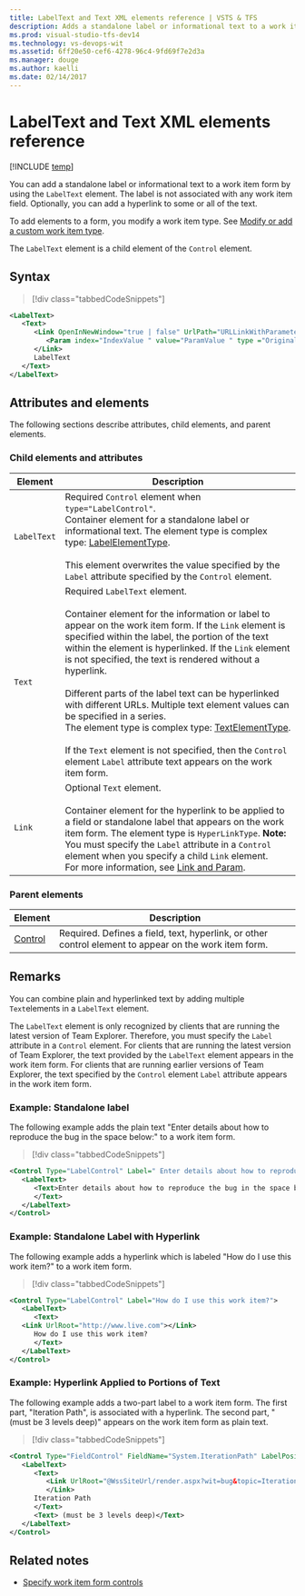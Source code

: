 ```yaml
---
title: LabelText and Text XML elements reference | VSTS & TFS
description: Adds a standalone label or informational text to a work item form by using the LabelText element - Team Foundation Server (TFS)
ms.prod: visual-studio-tfs-dev14
ms.technology: vs-devops-wit
ms.assetid: 6ff20e50-cef6-4278-96c4-9fd69f7e2d3a
ms.manager: douge
ms.author: kaelli
ms.date: 02/14/2017
---
```


# LabelText and Text XML elements reference

[!INCLUDE [temp](../../_shared/customization-phase-0-and-1-plus-version-header.md)] 

You can add a standalone label or informational text to a work item form by using the `LabelText` element. The label is not associated with any work item field. Optionally, you can add a hyperlink to some or all of the text.  
  
To add elements to a form, you modify a work item type. See [Modify or add a custom work item type](../add-modify-wit.md).  
  
The `LabelText` element is a child element of the `Control` element.  
  
 
## Syntax  
  
> [!div class="tabbedCodeSnippets"]
```XML
<LabelText>  
   <Text>  
      <Link OpenInNewWindow="true | false" UrlPath="URLLinkWithParameters">  
         <Param index="IndexValue " value="ParamValue " type ="Original | Current"/>  
      </Link>  
      LabelText  
   </Text>  
</LabelText>  
```  
  
## Attributes and elements  
 The following sections describe attributes, child elements, and parent elements.  
  
### Child elements and attributes  
  
|Element|Description|  
|-------------|-----------------|  
|`LabelText`|Required `Control` element when `type="LabelControl"`.<br /> Container element for a standalone label or informational text. The element type is complex type: [LabelElementType](#LabelElementType).<br /><br /> This element overwrites the value specified by the `Label` attribute specified by the `Control` element.|  
|`Text`|Required `LabelText` element.<br /><br /> Container element for the information or label to appear on the work item form. If the `Link` element is specified within the label, the portion of the text within the element is hyperlinked. If the `Link` element is not specified, the text is rendered without a hyperlink.<br /><br /> Different parts of the label text can be hyperlinked with different URLs. Multiple text element values can be specified in a series.<br /> The element type is complex type: [TextElementType](#TextElementType).<br /><br /> If the `Text` element is not specified, then the `Control` element `Label` attribute text appears on the work item form.|  
|`Link`|Optional `Text` element.<br /><br /> Container element for the hyperlink to be applied to a field or standalone label that appears on the work item form. The element type is `HyperLinkType`. **Note:**  You must specify the `Label` attribute in a `Control` element when you specify a child `Link` element. <br /> For more information, see [Link and Param](link-param-xml-elements-reference.md).|  
  
### Parent elements  
  
|Element|Description|  
|-------------|-----------------|  
|[Control](control-xml-element-reference.md)|Required. Defines a field, text, hyperlink, or other control element to appear on the work item form.|  
  
## Remarks  
You can combine plain and hyperlinked text by adding multiple `Text`elements in a `LabelText` element.  
  
The `LabelText` element is only recognized by clients that are running the latest version of Team Explorer. Therefore, you must specify the `Label` attribute in a `Control` element. For clients that are running the latest version of Team Explorer, the text provided by the `LabelText` element appears in the work item form. For clients that are running earlier versions of Team Explorer, the text specified by the `Control` element `Label` attribute appears in the work item form.  
  
### Example: Standalone label  
  
The following example adds the plain text "Enter details about how to reproduce the bug in the space below:" to a work item form.  
  
> [!div class="tabbedCodeSnippets"]
```XML  
<Control Type="LabelControl" Label=" Enter details about how to reproduce the bug in the space below:">  
   <LabelText>  
      <Text>Enter details about how to reproduce the bug in the space below:  
      </Text>  
   </LabelText>  
</Control>  
```  
  
### Example: Standalone Label with Hyperlink  

The following example adds a hyperlink which is labeled "How do I use this work item?" to a work item form.   
  
> [!div class="tabbedCodeSnippets"]
```XML 
<Control Type="LabelControl" Label="How do I use this work item?">  
   <LabelText>  
      <Text>  
   <Link UrlRoot="http://www.live.com"></Link>  
      How do I use this work item?  
      </Text>  
   </LabelText>  
</Control>  
```  
  
### Example: Hyperlink Applied to Portions of Text  
  
The following example adds a two-part label to a work item form. The first part, "Iteration Path", is associated with a hyperlink. The second part, "(must be 3 levels deep)" appears on the work item form as plain text.  
  
> [!div class="tabbedCodeSnippets"]
```XML 
<Control Type="FieldControl" FieldName="System.IterationPath" LabelPosition="Left">  
   <LabelText>  
      <Text>  
         <Link UrlRoot="@WssSiteUrl/render.aspx?wit=bug&topic=Iteration">  
         </Link>  
      Iteration Path  
      </Text>  
      <Text> (must be 3 levels deep)</Text>  
   </LabelText>  
</Control>  
```  

## Related notes  
- [Specify work item form controls](specify-work-item-form-controls.md)